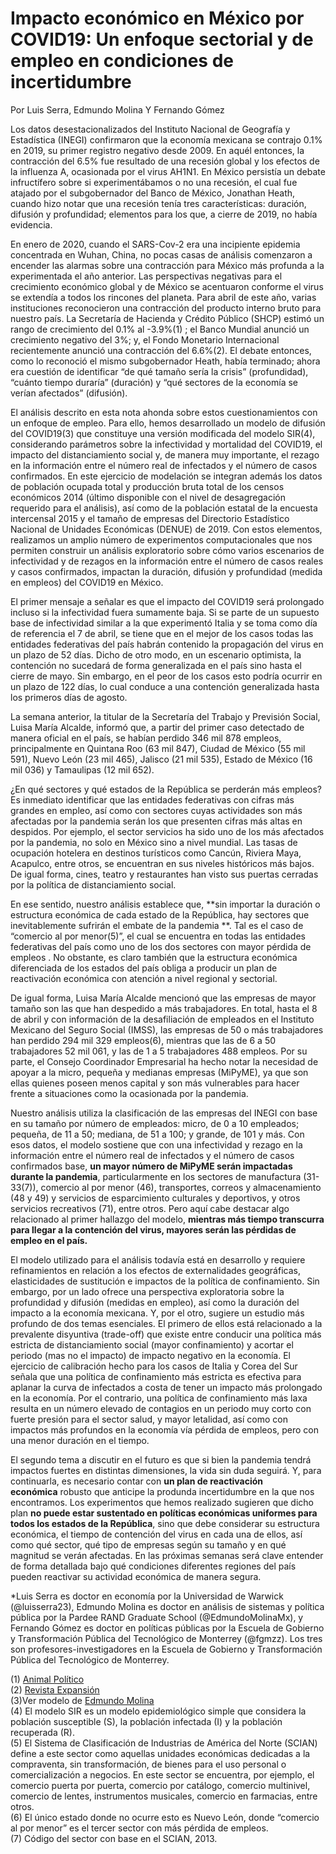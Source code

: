 # **Impacto económico en México por COVID19: Un enfoque sectorial y de empleo en condiciones de incertidumbre**

Por Luis Serra, Edmundo Molina Y Fernando Gómez

Los datos desestacionalizados del Instituto Nacional de Geografía y
Estadística (INEGI) confirmaron que la economía mexicana se contrajo
0.1% en 2019, su primer registro negativo desde 2009. En aquél entonces,
la contracción del 6.5% fue resultado de una recesión global y los
efectos de la influenza A, ocasionada por el virus AH1N1. En México
persistía un debate infructífero sobre si experimentábamos o no una
recesión, el cual fue atajado por el subgobernador del Banco de México,
Jonathan Heath, cuando hizo notar que una recesión tenía tres
características: duración, difusión y profundidad; elementos para los
que, a cierre de 2019, no había evidencia.

En enero de 2020, cuando el SARS-Cov-2 era una incipiente epidemia
concentrada en Wuhan, China, no pocas casas de análisis comenzaron a
encender las alarmas sobre una contracción para México más profunda a la
experimentada el año anterior. Las perspectivas negativas para el
crecimiento económico global y de México se acentuaron conforme el virus
se extendía a todos los rincones del planeta. Para abril de este año,
varias instituciones reconocieron una contracción del producto interno
bruto para nuestro país. La Secretaría de Hacienda y Crédito Público
(SHCP) estimó un rango de crecimiento del 0.1% al -3.9%(1) ; el Banco
Mundial anunció un crecimiento negativo del 3%; y, el Fondo Monetario
Internacional recientemente anunció una contracción del 6.6%(2). El
debate entonces, como lo reconoció el mismo subgobernador Heath, había
terminado; ahora era cuestión de identificar “de qué tamaño sería la
crisis” (profundidad), “cuánto tiempo duraría” (duración) y “qué
sectores de la economía se verían afectados” (difusión).

El análisis descrito en esta nota ahonda sobre estos cuestionamientos
con un enfoque de empleo. Para ello, hemos desarrollado un modelo de
difusión del COVID19(3) que constituye una versión modificada del modelo
SIR(4), considerando parámetros sobre la infectividad y mortalidad del
COVID19, el impacto del distanciamiento social y, de manera muy
importante, el rezago en la información entre el número real de
infectados y el número de casos confirmados. En este ejercicio de
modelación se integran además los datos de población ocupada total y
producción bruta total de los censos económicos 2014 (último disponible
con el nivel de desagregación requerido para el análisis), así como de
la población estatal de la encuesta intercensal 2015 y el tamaño de
empresas del Directorio Estadístico Nacional de Unidades Económicas
(DENUE) de 2019. Con estos elementos, realizamos un amplio número de
experimentos computacionales que nos permiten construir un análisis
exploratorio sobre cómo varios escenarios de infectividad y de rezagos
en la información entre el número de casos reales y casos confirmados,
impactan la duración, difusión y profundidad (medida en empleos) del
COVID19 en México.

El primer mensaje a señalar es que el impacto del COVID19 será
prolongado incluso si la infectividad fuera sumamente baja. Si se parte
de un supuesto base de infectividad similar a la que experimentó Italia
y se toma como día de referencia el 7 de abril, se tiene que en el mejor
de los casos todas las entidades federativas del país habrán contenido
la propagación del virus en un plazo de 52 días. Dicho de otro modo, en
un escenario optimista, la contención no sucedará de forma generalizada
en el país sino hasta el cierre de mayo. Sin embargo, en el peor de los
casos esto podría ocurrir en un plazo de 122 días, lo cual conduce a una
contención generalizada hasta los primeros días de agosto.

La semana anterior, la titular de la Secretaría del Trabajo y Previsión
Social, Luisa María Alcalde, informó que, a partir del primer caso
detectado de manera oficial en el país, se habían perdido 346 mil 878
empleos, principalmente en Quintana Roo (63 mil 847), Ciudad de México
(55 mil 591), Nuevo León (23 mil 465), Jalisco (21 mil 535), Estado de
México (16 mil 036) y Tamaulipas (12 mil 652).

¿En qué sectores y qué estados de la República se perderán más empleos?
Es inmediato identificar que las entidades federativas con cifras más
grandes en empleo, así como con sectores cuyas actividades son más
afectadas por la pandemia serán los que presenten cifras más altas en
despidos. Por ejemplo, el sector servicios ha sido uno de los más
afectados por la pandemia, no solo en México sino a nivel mundial. Las
tasas de ocupación hotelera en destinos turísticos como Cancún, Riviera
Maya, Acapulco, entre otros, se encuentran en sus niveles históricos más
bajos. De igual forma, cines, teatro y restaurantes han visto sus
puertas cerradas por la política de distanciamiento social.

En ese sentido, nuestro análisis establece que, **sin importar la
duración o estructura económica de cada estado de la República, hay
sectores que inevitablemente sufrirán el embate de la pandemia **. Tal
es el caso de “comercio al por menor(5)”, el cual se encuentra en todas
las entidades federativas del país como uno de los dos sectores con
mayor pérdida de empleos . No obstante, es claro también que la
estructura económica diferenciada de los estados del país obliga a
producir un plan de reactivación económica con atención a nivel regional
y sectorial.

De igual forma, Luisa María Alcalde mencionó que las empresas de mayor
tamaño son las que han despedido a más trabajadores. En total, hasta el
8 de abril y con información de la desafiliación de empleados en el
Instituto Mexicano del Seguro Social (IMSS), las empresas de 50 o más
trabajadores han perdido 294 mil 329 empleos(6), mientras que las de 6 a
50 trabajadores 52 mil 061, y las de 1 a 5 trabajadores 488 empleos. Por
su parte, el Consejo Coordinador Empresarial ha hecho notar la necesidad
de apoyar a la micro, pequeña y medianas empresas (MiPyME), ya que son
ellas quienes poseen menos capital y son más vulnerables para hacer
frente a situaciones como la ocasionada por la pandemia.

Nuestro análisis utiliza la clasificación de las empresas del INEGI con
base en su tamaño por número de empleados: micro, de 0 a 10 empleados;
pequeña, de 11 a 50; mediana, de 51 a 100; y grande, de 101 y más. Con
esos datos, el modelo sostiene que con una infectividad y rezago en la
información entre el número real de infectados y el número de casos
confirmados base, **un mayor número de MiPyME serán impactadas durante
la pandemia**, particularmente en los sectores de manufactura
(31-33(7)), comercio al por menor (46), transportes, correos y
almacenamiento (48 y 49) y servicios de esparcimiento culturales y
deportivos, y otros servicios recreativos (71), entre otros. Pero aquí
cabe destacar algo relacionado al primer hallazgo del modelo, **mientras
más tiempo transcurra para llegar a la contención del virus, mayores
serán las pérdidas de empleo en el país.**

El modelo utilizado para el análisis todavía está en desarrollo y
requiere refinamientos en relación a los efectos de externalidades
geográficas, elasticidades de sustitución e impactos de la política de
confinamiento. Sin embargo, por un lado ofrece una perspectiva
exploratoria sobre la profundidad y difusión (medidas en empleo), así
como la duración del impacto a la economía mexicana. Y, por el otro,
sugiere un estudio más profundo de dos temas esenciales. El primero de
ellos está relacionado a la prevalente disyuntiva (trade-off) que existe
entre conducir una política más estricta de distanciamiento social
(mayor confinamiento) y acortar el periodo (mas no el impacto) de
impacto negativo en la economía. El ejercicio de calibración hecho para
los casos de Italia y Corea del Sur señala que una política de
confinamiento más estricta es efectiva para aplanar la curva de
infectados a costa de tener un impacto más prolongado en la economía.
Por el contrario, una política de confinamiento más laxa resulta en un
número elevado de contagios en un periodo muy corto con fuerte presión
para el sector salud, y mayor letalidad, así como con impactos más
profundos en la economía vía pérdida de empleos, pero con una menor
duración en el tiempo.

El segundo tema a discutir en el futuro es que si bien la pandemia
tendrá impactos fuertes en distintas dimensiones, la vida sin duda
seguirá. Y, para continuarla, es necesario contar con **un plan de
reactivación económica** robusto que anticipe la produnda incertidumbre
en la que nos encontramos. Los experimentos que hemos realizado sugieren
que dicho plan **no puede estar sustentado en políticas económicas
uniformes para todos los estados de la República**, sino que debe
considerar su estructura económica, el tiempo de contención del virus en
cada una de ellos, así como qué sector, qué tipo de empresas según su
tamaño y en qué magnitud se verán afectadas. En las próximas semanas
será clave entender de forma detallada bajo qué condiciones diferentes
regiones del país pueden reactivar su actividad económica de manera
segura.

\*Luis Serra es doctor en economía por la Universidad de Warwick
(@luisserra23), Edmundo Molina es doctor en análisis de sistemas y
política pública por la Pardee RAND Graduate School (@EdmundoMolinaMx),
y Fernando Gómez es doctor en políticas públicas por la Escuela de
Gobierno y Transformación Pública del Tecnológico de Monterrey (@fgmzz).
Los tres son profesores-investigadores en la Escuela de Gobierno y
Transformación Pública del Tecnológico de Monterrey.

(1) [<span class="underline">Animal
Político</span>](https://www.animalpolitico.com/2020/hacienda-caida-pib-economia-mexico-2020/)  
(2) [<span class="underline">Revista
Expansión</span>](https://expansion.mx/economia/2020/04/14/mexico-uno-paises-mas-golpeados-por-covid19-alerta-fmi?utm_source=push_notification)  
(3)Ver modelo de [<span class="underline">Edmundo
Molina</span>](https://www.edmundomolinamx.org/single-post/2020/03/16/Responding-to-COVID-19-under-uncertainty-a-simulation-based-discussion)  
(4) El modelo SIR es un modelo epidemiológico simple que considera la
población susceptible (S), la población infectada (I) y la población
recuperada (R).  
(5) El Sistema de Clasificación de Industrias de América del Norte
(SCIAN) define a este sector como aquellas unidades económicas dedicadas
a la compraventa, sin transformación, de bienes para el uso personal o
comercialización a negocios. En este sector se encuentra, por ejemplo,
el comercio puerta por puerta, comercio por catálogo, comercio
multinivel, comercio de lentes, instrumentos musicales, comercio en
farmacias, entre otros.  
(6) El único estado donde no ocurre esto es Nuevo León, donde “comercio
al por menor” es el tercer sector con más pérdida de empleos.  
(7) Código del sector con base en el SCIAN, 2013.
